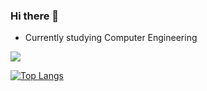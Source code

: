 ### Hi there 👋
- Currently studying Computer Engineering

<picture>
<source
  srcset="https://github-readme-stats.vercel.app/api?username=Itonsow&show_icons=true&theme=dark"
  media="(prefers-color-scheme: dark)"
/>
<source
  srcset="https://github-readme-stats.vercel.app/api?username=Itonsow&show_icons=true"
  media="(prefers-color-scheme: light), (prefers-color-scheme: no-preference)"
/>
<img src="https://github-readme-stats.vercel.app/api?username=Itonsow&show_icons=true" />
</picture>

[![Top Langs](https://github-readme-stats.vercel.app/api/top-langs/?username=Itonsow&layout=compact)](https://github.com/Itonsow/github-readme-stats)
